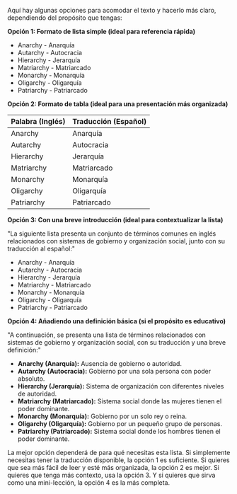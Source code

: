 Aquí hay algunas opciones para acomodar el texto y hacerlo más claro, dependiendo del propósito que tengas:

**Opción 1: Formato de lista simple (ideal para referencia rápida)**

*   Anarchy - Anarquía
*   Autarchy - Autocracia
*   Hierarchy - Jerarquía
*   Matriarchy - Matriarcado
*   Monarchy - Monarquía
*   Oligarchy - Oligarquía
*   Patriarchy - Patriarcado

**Opción 2: Formato de tabla (ideal para una presentación más organizada)**

| Palabra (Inglés) | Traducción (Español) |
|--------------------|----------------------|
| Anarchy            | Anarquía             |
| Autarchy           | Autocracia           |
| Hierarchy          | Jerarquía            |
| Matriarchy         | Matriarcado          |
| Monarchy           | Monarquía            |
| Oligarchy          | Oligarquía           |
| Patriarchy         | Patriarcado          |

**Opción 3: Con una breve introducción (ideal para contextualizar la lista)**

"La siguiente lista presenta un conjunto de términos comunes en inglés relacionados con sistemas de gobierno y organización social, junto con su traducción al español:"

*   Anarchy - Anarquía
*   Autarchy - Autocracia
*   Hierarchy - Jerarquía
*   Matriarchy - Matriarcado
*   Monarchy - Monarquía
*   Oligarchy - Oligarquía
*   Patriarchy - Patriarcado

**Opción 4: Añadiendo una definición básica (si el propósito es educativo)**

"A continuación, se presenta una lista de términos relacionados con sistemas de gobierno y organización social, con su traducción y una breve definición:"

*   **Anarchy (Anarquía):**  Ausencia de gobierno o autoridad.
*   **Autarchy (Autocracia):** Gobierno por una sola persona con poder absoluto.
*   **Hierarchy (Jerarquía):** Sistema de organización con diferentes niveles de autoridad.
*   **Matriarchy (Matriarcado):** Sistema social donde las mujeres tienen el poder dominante.
*   **Monarchy (Monarquía):** Gobierno por un solo rey o reina.
*   **Oligarchy (Oligarquía):** Gobierno por un pequeño grupo de personas.
*   **Patriarchy (Patriarcado):** Sistema social donde los hombres tienen el poder dominante.

La mejor opción dependerá de para qué necesitas esta lista.  Si simplemente necesitas tener la traducción disponible, la opción 1 es suficiente. Si quieres que sea más fácil de leer y esté más organizada, la opción 2 es mejor.  Si quieres que tenga más contexto, usa la opción 3. Y si quieres que sirva como una mini-lección, la opción 4 es la más completa.
